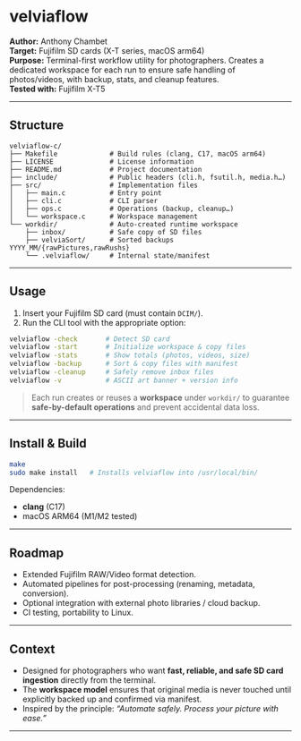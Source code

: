 # velviaflow

**Author:** Anthony Chambet  
**Target:** Fujifilm SD cards (X-T series, macOS arm64)  
**Purpose:** Terminal-first workflow utility for photographers. Creates a dedicated workspace for each run to ensure safe handling of photos/videos, with backup, stats, and cleanup features.  
**Tested with:** Fujifilm X-T5

---

## Structure

```
velviaflow-c/
├── Makefile             # Build rules (clang, C17, macOS arm64)
├── LICENSE              # License information
├── README.md            # Project documentation
├── include/             # Public headers (cli.h, fsutil.h, media.h…)
├── src/                 # Implementation files
│   ├── main.c           # Entry point
│   ├── cli.c            # CLI parser
│   ├── ops.c            # Operations (backup, cleanup…)
│   └── workspace.c      # Workspace management
└── workdir/             # Auto-created runtime workspace
    ├── inbox/           # Safe copy of SD files
    ├── velviaSort/      # Sorted backups YYYY_MM/{rawPictures,rawRushs}
    └── .velviaflow/     # Internal state/manifest
```

---

## Usage

1. Insert your Fujifilm SD card (must contain `DCIM/`).  
2. Run the CLI tool with the appropriate option:

```bash
velviaflow -check       # Detect SD card
velviaflow -start       # Initialize workspace & copy files
velviaflow -stats       # Show totals (photos, videos, size)
velviaflow -backup      # Sort & copy files with manifest
velviaflow -cleanup     # Safely remove inbox files
velviaflow -v           # ASCII art banner + version info
```

> Each run creates or reuses a **workspace** under `workdir/` to guarantee **safe-by-default operations** and prevent accidental data loss.

---

## Install & Build

```bash
make
sudo make install   # Installs velviaflow into /usr/local/bin/
```

Dependencies:  
- **clang** (C17)  
- macOS ARM64 (M1/M2 tested)

---

## Roadmap

- Extended Fujifilm RAW/Video format detection.  
- Automated pipelines for post-processing (renaming, metadata, conversion).  
- Optional integration with external photo libraries / cloud backup.  
- CI testing, portability to Linux.

---

## Context

- Designed for photographers who want **fast, reliable, and safe SD card ingestion** directly from the terminal.  
- The **workspace model** ensures that original media is never touched until explicitly backed up and confirmed via manifest.  
- Inspired by the principle: *“Automate safely. Process your picture with ease.”*

---
